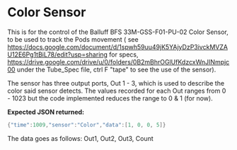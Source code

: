 # Color Sensor

This is for the control of the Balluff BFS 33M-GSS-F01-PU-02 Color Sensor, to be used to track the Pods movement ( see https://docs.google.com/document/d/1spwh59uu49jK5YAjyDzP3ivckMVZAU12E6Pg1tBiL78/edit?usp=sharing for specs, https://drive.google.com/drive/u/0/folders/0B2mBhrOGlUfKdzcxWnJINmpjc00 under the Tube_Spec file, ctrl F "tape" to see the use of the sensor).

The sensor has three output ports, Out 1 - 3, which is used to describe the color said sensor detects. The values recorded for each Out ranges from 0 - 1023 but the code implemented reduces the range to 0 & 1 (for now).

**Expected JSON returned:**
```C++
{"time":1009,"sensor":"Color","data":[1, 0, 0, 5]}
```
The data goes as follows: Out1, Out2, Out3, Count
